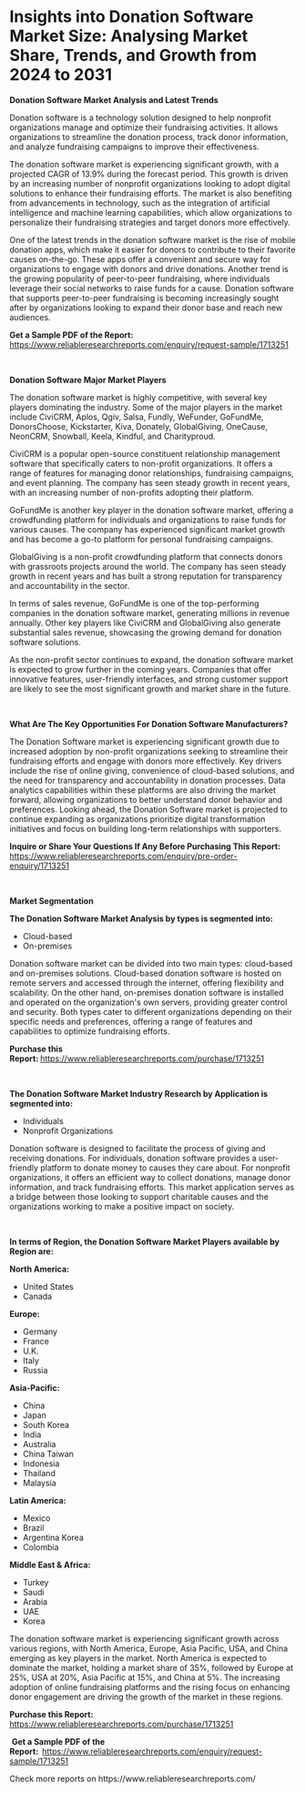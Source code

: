 <p><h1>Insights into Donation Software Market Size: Analysing Market Share, Trends, and Growth from 2024 to 2031</h1></p><p><strong>Donation Software Market Analysis and Latest Trends</strong></p>
<p><p>Donation software is a technology solution designed to help nonprofit organizations manage and optimize their fundraising activities. It allows organizations to streamline the donation process, track donor information, and analyze fundraising campaigns to improve their effectiveness. </p><p>The donation software market is experiencing significant growth, with a projected CAGR of 13.9% during the forecast period. This growth is driven by an increasing number of nonprofit organizations looking to adopt digital solutions to enhance their fundraising efforts. The market is also benefiting from advancements in technology, such as the integration of artificial intelligence and machine learning capabilities, which allow organizations to personalize their fundraising strategies and target donors more effectively. </p><p>One of the latest trends in the donation software market is the rise of mobile donation apps, which make it easier for donors to contribute to their favorite causes on-the-go. These apps offer a convenient and secure way for organizations to engage with donors and drive donations. Another trend is the growing popularity of peer-to-peer fundraising, where individuals leverage their social networks to raise funds for a cause. Donation software that supports peer-to-peer fundraising is becoming increasingly sought after by organizations looking to expand their donor base and reach new audiences.</p></p>
<p><strong>Get a Sample PDF of the Report:&nbsp;</strong> <a href="https://www.reliableresearchreports.com/enquiry/request-sample/1713251">https://www.reliableresearchreports.com/enquiry/request-sample/1713251</a></p>
<p>&nbsp;</p>
<p><strong>Donation Software Major Market Players</strong></p>
<p><p>The donation software market is highly competitive, with several key players dominating the industry. Some of the major players in the market include CiviCRM, Aplos, Qgiv, Salsa, Fundly, WeFunder, GoFundMe, DonorsChoose, Kickstarter, Kiva, Donately, GlobalGiving, OneCause, NeonCRM, Snowball, Keela, Kindful, and Charityproud.</p><p>CiviCRM is a popular open-source constituent relationship management software that specifically caters to non-profit organizations. It offers a range of features for managing donor relationships, fundraising campaigns, and event planning. The company has seen steady growth in recent years, with an increasing number of non-profits adopting their platform.</p><p>GoFundMe is another key player in the donation software market, offering a crowdfunding platform for individuals and organizations to raise funds for various causes. The company has experienced significant market growth and has become a go-to platform for personal fundraising campaigns.</p><p>GlobalGiving is a non-profit crowdfunding platform that connects donors with grassroots projects around the world. The company has seen steady growth in recent years and has built a strong reputation for transparency and accountability in the sector.</p><p>In terms of sales revenue, GoFundMe is one of the top-performing companies in the donation software market, generating millions in revenue annually. Other key players like CiviCRM and GlobalGiving also generate substantial sales revenue, showcasing the growing demand for donation software solutions.</p><p>As the non-profit sector continues to expand, the donation software market is expected to grow further in the coming years. Companies that offer innovative features, user-friendly interfaces, and strong customer support are likely to see the most significant growth and market share in the future.</p></p>
<p>&nbsp;</p>
<p><strong>What Are The Key Opportunities For Donation Software Manufacturers?</strong></p>
<p><p>The Donation Software market is experiencing significant growth due to increased adoption by non-profit organizations seeking to streamline their fundraising efforts and engage with donors more effectively. Key drivers include the rise of online giving, convenience of cloud-based solutions, and the need for transparency and accountability in donation processes. Data analytics capabilities within these platforms are also driving the market forward, allowing organizations to better understand donor behavior and preferences. Looking ahead, the Donation Software market is projected to continue expanding as organizations prioritize digital transformation initiatives and focus on building long-term relationships with supporters.</p></p>
<p><strong>Inquire or Share Your Questions If Any Before Purchasing This Report:</strong> <a href="https://www.reliableresearchreports.com/enquiry/pre-order-enquiry/1713251">https://www.reliableresearchreports.com/enquiry/pre-order-enquiry/1713251</a></p>
<p>&nbsp;</p>
<p><strong>Market Segmentation</strong></p>
<p><strong>The Donation Software Market Analysis by types is segmented into:</strong></p>
<p><ul><li>Cloud-based</li><li>On-premises</li></ul></p>
<p><p>Donation software market can be divided into two main types: cloud-based and on-premises solutions. Cloud-based donation software is hosted on remote servers and accessed through the internet, offering flexibility and scalability. On the other hand, on-premises donation software is installed and operated on the organization's own servers, providing greater control and security. Both types cater to different organizations depending on their specific needs and preferences, offering a range of features and capabilities to optimize fundraising efforts.</p></p>
<p><strong>Purchase this Report:&nbsp;</strong><a href="https://www.reliableresearchreports.com/purchase/1713251">https://www.reliableresearchreports.com/purchase/1713251</a></p>
<p>&nbsp;</p>
<p><strong>The Donation Software Market Industry Research by Application is segmented into:</strong></p>
<p><ul><li>Individuals</li><li>Nonprofit Organizations</li></ul></p>
<p><p>Donation software is designed to facilitate the process of giving and receiving donations. For individuals, donation software provides a user-friendly platform to donate money to causes they care about. For nonprofit organizations, it offers an efficient way to collect donations, manage donor information, and track fundraising efforts. This market application serves as a bridge between those looking to support charitable causes and the organizations working to make a positive impact on society.</p></p>
<p>&nbsp;</p>
<p><strong>In terms of Region, the Donation Software Market Players available by Region are:</strong></p>
<p>
    <p> <strong> North America: </strong>
        <ul>
            <li>United States</li>
            <li>Canada</li>
        </ul>
        </p> 
    <p> <strong> Europe: </strong>
        <ul>
            <li>Germany</li>
            <li>France</li>
            <li>U.K.</li>
            <li>Italy</li>
            <li>Russia</li>
        </ul>
        </p> 
    <p> <strong> Asia-Pacific: </strong>
        <ul>
            <li>China</li>
            <li>Japan</li>
            <li>South Korea</li>
            <li>India</li>
            <li>Australia</li>
            <li>China Taiwan</li>
            <li>Indonesia</li>
            <li>Thailand</li>
            <li>Malaysia</li>
        </ul>
        </p> 
    <p> <strong> Latin America: </strong>
        <ul>
            <li>Mexico</li>
            <li>Brazil</li>
            <li>Argentina Korea</li>
            <li>Colombia</li>
        </ul>
        </p> 
    <p> <strong> Middle East & Africa: </strong>
        <ul>
            <li>Turkey</li>
            <li>Saudi</li>
            <li>Arabia</li>
            <li>UAE</li>
            <li>Korea</li>
        </ul>
    </p>
    </p>
<p><p>The donation software market is experiencing significant growth across various regions, with North America, Europe, Asia Pacific, USA, and China emerging as key players in the market. North America is expected to dominate the market, holding a market share of 35%, followed by Europe at 25%, USA at 20%, Asia Pacific at 15%, and China at 5%. The increasing adoption of online fundraising platforms and the rising focus on enhancing donor engagement are driving the growth of the market in these regions.</p></p>
<p><strong>Purchase this Report: </strong><a href="https://www.reliableresearchreports.com/purchase/1713251">https://www.reliableresearchreports.com/purchase/1713251</a></p>
<p>&nbsp;<strong>Get a Sample PDF of the Report:&nbsp;&nbsp;</strong><a href="https://www.reliableresearchreports.com/enquiry/request-sample/1713251">https://www.reliableresearchreports.com/enquiry/request-sample/1713251</a></p>
<p><strong></strong></p>
<p>Check more reports on https://www.reliableresearchreports.com/</p>